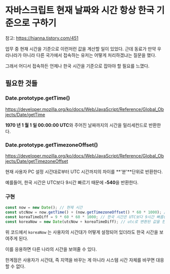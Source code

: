 # 자바스크립트 현재 날짜와 시간 항상 한국 기준으로 구하기

참고: https://hianna.tistory.com/451

업무 중 현재 시간을 기준으로 이런저런 값을 계산할 일이 있었다. 근데 동료가 만약 우리나라가 아니라 다른 국가에서 접속하는 유저는 어떻게 처리하겠냐는 질문을 했다.

그래서 어디서 접속하든 언제나 한국 시간을 기준으로 잡아야 할 필요를 느꼈다.

## 필요한 것들

### Date.prototype.getTime()

https://developer.mozilla.org/ko/docs/Web/JavaScript/Reference/Global_Objects/Date/getTime

**1970 년 1 월 1 일 00:00:00 UTC**와 주어진 날짜까지의 시간을 밀리세컨드로 반환한다.

### Date.prototype.getTimezoneOffset()

https://developer.mozilla.org/ko/docs/Web/JavaScript/Reference/Global_Objects/Date/getTimezoneOffset

현재 사용자 PC 설정 시간대로부터 UTC 시간까지의 차이를 **'분'**단위로 반환한다.

예를들어, 한국 시간은 UTC보다 9시간 빠르기 때문에 **-540**을 반환한다.

### 구현

```js
const now = new Date(); // 현재 시간
const utcNow = now.getTime() + (now.getTimezoneOffset() * 60 * 1000); // 현재 시간을 utc로 변환한 밀리세컨드값
const koreaTimeDiff = 9 * 60 * 60 * 1000; // 한국 시간은 UTC보다 9시간 빠름(9시간의 밀리세컨드 표현)
const koreaNow = new Date(utcNow + koreaTimeDiff); // utc로 변환된 값을 한국 시간으로 변환시키기 위해 9시간(밀리세컨드)를 더함
```

위 코드에서 `koreaNow` 는 사용자의 시간대가 어떻게 설정되어 있더라도 한국 시간을 보여주게 된다.

이를 응용하면 다른 나라의 시간을 보여줄 수 있다.

한계점은 사용자가 시간대, 즉 지역을 바꾸는 게 아니라 시스템 시간 자체를 바꾸면 대응할 수 없다.